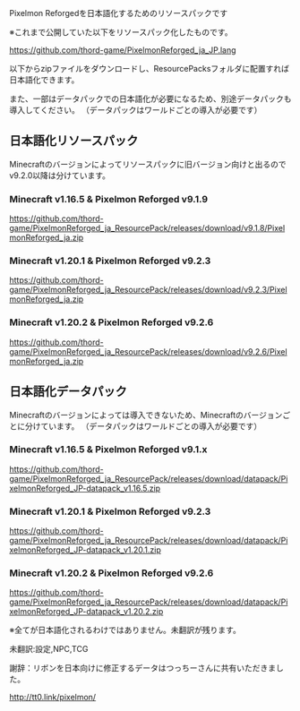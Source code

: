Pixelmon Reforgedを日本語化するためのリソースパックです

※これまで公開していた以下をリソースパック化したものです。

https://github.com/thord-game/PixelmonReforged_ja_JP.lang


以下からzipファイルをダウンロードし、ResourcePacksフォルダに配置すれば日本語化できます。

また、一部はデータパックでの日本語化が必要になるため、別途データパックも導入してください。
（データパックはワールドごとの導入が必要です）

## 日本語化リソースパック

Minecraftのバージョンによってリソースパックに旧バージョン向けと出るのでv9.2.0以降は分けています。

### Minecraft v1.16.5 & Pixelmon Reforged v9.1.9

https://github.com/thord-game/PixelmonReforged_ja_ResourcePack/releases/download/v9.1.8/PixelmonReforged_ja.zip


### Minecraft v1.20.1 & Pixelmon Reforged v9.2.3

https://github.com/thord-game/PixelmonReforged_ja_ResourcePack/releases/download/v9.2.3/PixelmonReforged_ja.zip


### Minecraft v1.20.2 & Pixelmon Reforged v9.2.6

https://github.com/thord-game/PixelmonReforged_ja_ResourcePack/releases/download/v9.2.6/PixelmonReforged_ja.zip


## 日本語化データパック

Minecraftのバージョンによっては導入できないため、Minecraftのバージョンごとに分けています。
（データパックはワールドごとの導入が必要です）

### Minecraft v1.16.5 & Pixelmon Reforged v9.1.x

https://github.com/thord-game/PixelmonReforged_ja_ResourcePack/releases/download/datapack/PixelmonReforged_JP-datapack_v1.16.5.zip

### Minecraft v1.20.1 & Pixelmon Reforged v9.2.3

https://github.com/thord-game/PixelmonReforged_ja_ResourcePack/releases/download/datapack/PixelmonReforged_JP-datapack_v1.20.1.zip


### Minecraft v1.20.2 & Pixelmon Reforged v9.2.6

https://github.com/thord-game/PixelmonReforged_ja_ResourcePack/releases/download/datapack/PixelmonReforged_JP-datapack_v1.20.2.zip

※全てが日本語化されるわけではありません。未翻訳が残ります。

未翻訳:設定,NPC,TCG


謝辞：リボンを日本向けに修正するデータはつっちーさんに共有いただきました。

http://tt0.link/pixelmon/

